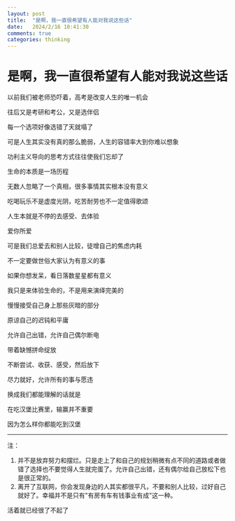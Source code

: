 ```yaml
---
layout: post
title:  "是啊，我一直很希望有人能对我说这些话"
date:   2024/2/16 10:41:30  
comments: true
categories: thinking
---
```


# 是啊，我一直很希望有人能对我说这些话

以前我们被老师恐吓着，高考是改变人生的唯一机会

往后又是考研和考公，又是选伴侣

每一个选项好像选错了天就塌了

可是人生其实没有真的那么脆弱，人生的容错率大到你难以想象

功利主义导向的思考方式往往使我们忘却了

生命的本质是一场历程





无数人忽略了一个真相，很多事情其实根本没有意义

吃喝玩乐不是虚度光阴，吃苦耐劳也不一定值得歌颂

人生本就是不停的去感受、去体验

爱你所爱

可是我们总爱去和别人比较，徒增自己的焦虑内耗

不一定要做世俗大家认为有意义的事

如果你想发呆，看日落数星星都有意义





我只是来体验生命的，不是用来演绎完美的

慢慢接受自己身上那些灰暗的部分

原谅自己的迟钝和平庸

允许自己出错，允许自己偶尔断电

带着缺憾拼命绽放

不断尝试、收获、感受，然后放下

尽力就好，允许所有的事与愿违




换成我们都能理解的话就是

在吃汉堡比赛里，输赢并不重要

因为怎么样你都能吃到汉堡


---
注：
1. 并不是放弃努力和摆烂。只是走上了和自己的规划稍微有点不同的道路或者做错了选择也不要觉得人生就完蛋了。允许自己出错，还有偶尔给自己放松下也是很正常的。
2. 离开了互联网，你会发现身边的人其实都很平凡，不要和别人比较，过好自己就好了。幸福并不是只有"有房有车有钱事业有成"这一种。


活着就已经很了不起了
